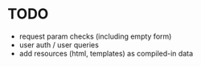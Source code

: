 # TODO

- request param checks (including empty form)
- user auth / user queries
- add resources (html, templates) as compiled-in data